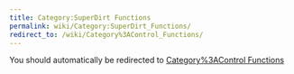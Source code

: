 ```yaml
---
title: Category:SuperDirt Functions
permalink: wiki/Category:SuperDirt_Functions/
redirect_to: /wiki/Category%3AControl_Functions/
---
```


You should automatically be redirected to [Category%3AControl Functions](/wiki/Category%3AControl_Functions/)
